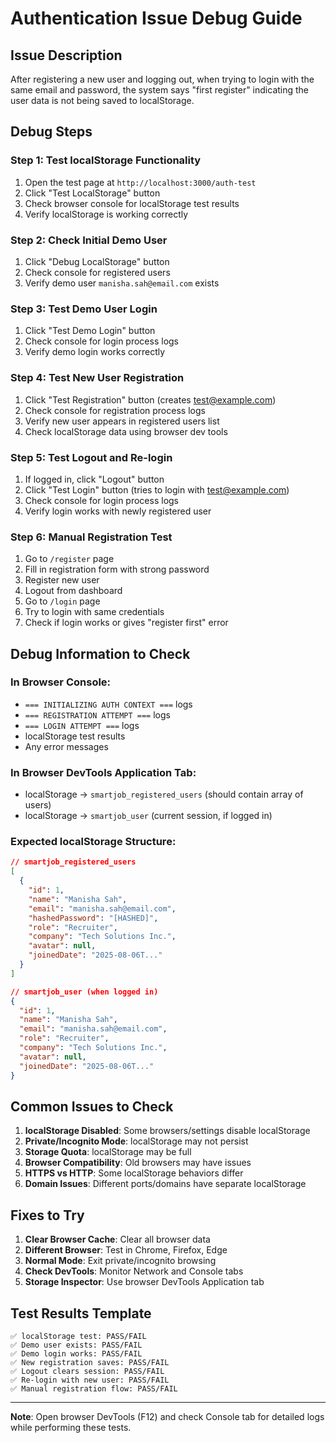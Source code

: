 # Authentication Issue Debug Guide

## Issue Description

After registering a new user and logging out, when trying to login with the same email and password, the system says "first register" indicating the user data is not being saved to localStorage.

## Debug Steps

### Step 1: Test localStorage Functionality

1. Open the test page at `http://localhost:3000/auth-test`
2. Click "Test LocalStorage" button
3. Check browser console for localStorage test results
4. Verify localStorage is working correctly

### Step 2: Check Initial Demo User

1. Click "Debug LocalStorage" button
2. Check console for registered users
3. Verify demo user `manisha.sah@email.com` exists

### Step 3: Test Demo User Login

1. Click "Test Demo Login" button
2. Check console for login process logs
3. Verify demo login works correctly

### Step 4: Test New User Registration

1. Click "Test Registration" button (creates test@example.com)
2. Check console for registration process logs
3. Verify new user appears in registered users list
4. Check localStorage data using browser dev tools

### Step 5: Test Logout and Re-login

1. If logged in, click "Logout" button
2. Click "Test Login" button (tries to login with test@example.com)
3. Check console for login process logs
4. Verify login works with newly registered user

### Step 6: Manual Registration Test

1. Go to `/register` page
2. Fill in registration form with strong password
3. Register new user
4. Logout from dashboard
5. Go to `/login` page
6. Try to login with same credentials
7. Check if login works or gives "register first" error

## Debug Information to Check

### In Browser Console:

- `=== INITIALIZING AUTH CONTEXT ===` logs
- `=== REGISTRATION ATTEMPT ===` logs
- `=== LOGIN ATTEMPT ===` logs
- localStorage test results
- Any error messages

### In Browser DevTools Application Tab:

- localStorage → `smartjob_registered_users` (should contain array of users)
- localStorage → `smartjob_user` (current session, if logged in)

### Expected localStorage Structure:

```json
// smartjob_registered_users
[
  {
    "id": 1,
    "name": "Manisha Sah",
    "email": "manisha.sah@email.com",
    "hashedPassword": "[HASHED]",
    "role": "Recruiter",
    "company": "Tech Solutions Inc.",
    "avatar": null,
    "joinedDate": "2025-08-06T..."
  }
]

// smartjob_user (when logged in)
{
  "id": 1,
  "name": "Manisha Sah",
  "email": "manisha.sah@email.com",
  "role": "Recruiter",
  "company": "Tech Solutions Inc.",
  "avatar": null,
  "joinedDate": "2025-08-06T..."
}
```

## Common Issues to Check

1. **localStorage Disabled**: Some browsers/settings disable localStorage
2. **Private/Incognito Mode**: localStorage may not persist
3. **Storage Quota**: localStorage may be full
4. **Browser Compatibility**: Old browsers may have issues
5. **HTTPS vs HTTP**: Some localStorage behaviors differ
6. **Domain Issues**: Different ports/domains have separate localStorage

## Fixes to Try

1. **Clear Browser Cache**: Clear all browser data
2. **Different Browser**: Test in Chrome, Firefox, Edge
3. **Normal Mode**: Exit private/incognito browsing
4. **Check DevTools**: Monitor Network and Console tabs
5. **Storage Inspector**: Use browser DevTools Application tab

## Test Results Template

```
✅ localStorage test: PASS/FAIL
✅ Demo user exists: PASS/FAIL
✅ Demo login works: PASS/FAIL
✅ New registration saves: PASS/FAIL
✅ Logout clears session: PASS/FAIL
✅ Re-login with new user: PASS/FAIL
✅ Manual registration flow: PASS/FAIL
```

---

**Note**: Open browser DevTools (F12) and check Console tab for detailed logs while performing these tests.
